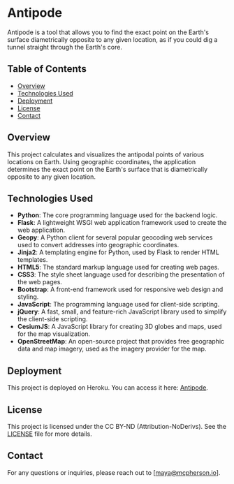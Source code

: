 # Antipode

Antipode is a tool that allows you to find the exact point on the Earth's surface diametrically opposite to any given location, as if you could dig a tunnel straight through the Earth's core.

## Table of Contents
- [Overview](#overview)
- [Technologies Used](#technologies-used)
- [Deployment](#deployment)
- [License](#license)
- [Contact](#contact)

## Overview

This project calculates and visualizes the antipodal points of various locations on Earth. Using geographic coordinates, the application determines the exact point on the Earth's surface that is diametrically opposite to any given location.

## Technologies Used

- **Python**: The core programming language used for the backend logic.
- **Flask**: A lightweight WSGI web application framework used to create the web application.
- **Geopy**: A Python client for several popular geocoding web services used to convert addresses into geographic coordinates.
- **Jinja2**: A templating engine for Python, used by Flask to render HTML templates.
- **HTML5**: The standard markup language used for creating web pages.
- **CSS3**: The style sheet language used for describing the presentation of the web pages.
- **Bootstrap**: A front-end framework used for responsive web design and styling.
- **JavaScript**: The programming language used for client-side scripting.
- **jQuery**: A fast, small, and feature-rich JavaScript library used to simplify the client-side scripting.
- **CesiumJS**: A JavaScript library for creating 3D globes and maps, used for the map visualization.
- **OpenStreetMap**: An open-source project that provides free geographic data and map imagery, used as the imagery provider for the map.

## Deployment

This project is deployed on Heroku. You can access it here: [Antipode](https://antipode.mcpherson.io).

## License

This project is licensed under the CC BY-ND (Attribution-NoDerivs). See the [LICENSE](LICENSE.md) file for more details.

## Contact

For any questions or inquiries, please reach out to [maya@mcpherson.io].